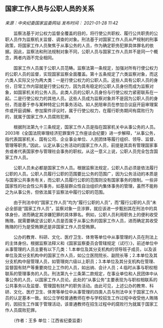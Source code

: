 ## 国家工作人员与公职人员的关系

### 

_来源：中央纪委国家监委网站_ _发布时间： 2021-01-28 11:42_

　　监察法基于对公权力监督全覆盖的目的，将行使公共职权、履行公共职责的公职人员作为监察机关监督、调查的对象。刑法基于对国家工作人员从严规制的刑事政策，将国家工作人员聚焦于从事公务的人员，作为确定职务犯罪具体罪名的依据。因此，监察法和刑法规制对象不同，公职人员与国家工作人员并不是同一个概念，两者内涵不完全相同。

　　国家工作人员属于公职人员范畴。监察法第一条规定，加强对所有行使公权力的公职人员的监督，实现国家监察全面覆盖。第十五条规定了六类监察对象，而这六类人实际又分为两大类：一是行使公权力的公职人员。这些人具有公职人员的身份，日常工作内容就是行使公权力，因为具有稳定的公职人员身份而成为监察对象，如国家机关的公务人员。此类人员的公职人员身份与行使公权力紧密联系在一起。二是行使公权力的其他人员。这些人员成为监察对象并不是因为公职人员的身份，而是基于参与某种特定公共事务活动。如人民陪审员在参加合议庭开庭审理案件或开庭调解、参加案件评议时，属于行使公权力，在履行职务期间有腐败行为的，就属于国家工作人员腐败犯罪。

　　根据刑法第九十三条规定，国家工作人员是指在国家机关中从事公务的人员。2003年《全国法院审理经济犯罪案件工作座谈会纪要》进一步解释，“从事公务，指代表国家机关、国有公司、企业事业单位、人民团体等履行组织、领导、监督、管理等职责。”因此，认定从事公务活动的国家工作人员，前提是其具有管理国家事务或者代表国家参与管理社会事务的职权。从这一意义上说，公职人员完全包含国家工作人员。

　　公职人员未必都是国家工作人员。根据监察法规定，公职人员必须是依法履行公职的人员。公职人员履行公职的范围要比公务的范围广，因为公务活动的本质是与国家公共事务有关，而公职人员履行公职的范围则没有国家事务的限制。一些非国家性的社会性公共事务，如基层群众性自治组织内集体事务的管理，虽然不能称之为从事公务，但依法属于监察法中履行公职的范围。

　　由于刑法中的“国家工作人员”均为“履行公职的人员”，而“履行公职的人员”未必全部是“国家工作人员”，监察对象一旦涉罪，就应该进一步甄别其在刑法中的具体身份，进而确定其涉嫌犯罪的具体罪名。例如，公职人员利用职务上的便利收受贿赂，就需要确定该公职人员是否属于从事公务的国家工作人员，进而确定其收受贿赂的行为是受贿罪还是非国家工作人员受贿罪。

　　公办的教育、科研、文化、医疗卫生、体育等单位中从事管理的人员在刑法上的主体身份。根据监察法释义和《国家监察委员会管辖规定（试行）》，前述单位中从事管理的人员主要有以下几类：1.本单位及其分支机构的领导班子成员，以及该单位及其分支机构中的国家工作人员，如公立医院院长、副院长等；2.本单位及其分支机构中层管理人员，如管理岗六级以上职员；3.本单位及其分支机构在管理、监督国有财产等重要岗位上工作的人员，如出纳、会计人员；4.临时从事与职权相联系的管理事务的人员。刑法第九十三条第二款规定，在事业单位和人民团体中从事公务的人员，以国家工作人员论。此处的“从事公务”主要表现为与职权相联系的公共事务以及监督、管理国有财产的职务活动。由此可见，上述公办的教育、科研、文化、医疗卫生、体育等单位中从事管理的四类人员与刑法中关于国家工作人员的认定基本一致。如公立学校普通教师在参与学校招生工作过程中收受他人贿赂的，因招生工作属于管理活动，该普通教师在招生过程中的腐败行为就属于国家工作人员腐败犯罪。

　　（作者：王多 单位：江西省纪委监委）